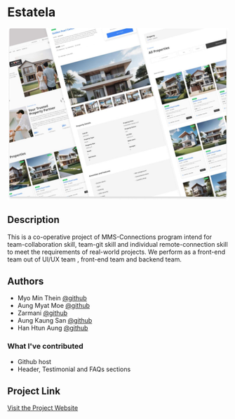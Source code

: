 # Estatela




![Project Preview](/src/assets/estatela_preview.jpg)
## Description

This is a co-operative project of MMS-Connections program intend for team-collaboration skill, team-git skill and individual remote-connection skill to meet the requirements of real-world projects. We perform as a front-end team out of UI/UX team , front-end team and backend team.




## Authors

* Myo Min Thein  [@github](https://github.com/Vee-Scored)
* Aung Myat Moe [@github](https://github.com/blankverse123000)
* Zarmani [@github](https://github.com/zarmani-dev)
* Aung Kaung San [@github](https://github.com/ArrKuu77)
* Han Htun Aung [@github](https://github.com/Hanhtunaung97)

### What I've contributed

* Github host
* Header, Testimonial and FAQs  sections


## Project Link

[Visit the Project Website](https://estatela-mcf3.netlify.app)


